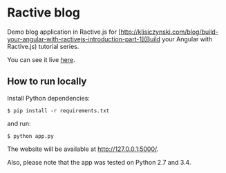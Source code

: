 Ractive blog
============

Demo blog application in Ractive.js for
[http://klisiczynski.com/blog/build-your-angular-with-ractivejs-introduction-part-1](Build your Angular with Ractive.js)
tutorial series.

You can see it live [here](http://ractive-blog.herokuapp.com/).

How to run locally
------------------

Install Python dependencies:
```
$ pip install -r requirements.txt
```
and run:
```
$ python app.py
```
The website will be available at http://127.0.0.1:5000/.

Also, please note that the app was tested on Python 2.7 and 3.4.
